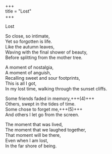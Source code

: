 +++  
title = "Lost"  
+++  

Lost  

So close, so intimate,  
Yet so forgotten is life.  
Like the autumn leaves,  
Waving with the final shower of beauty,  
Before splitting from the mother tree.  

A moment of nostalgia,  
A moment of anguish,  
Recalling sweet and sour footprints,  
This is all I got,  
In my lost time, walking through the sunset cliffs.  

Some friends faded in memory,+++(4)+++  
Others, swept in the tides of time.  
Some chose to forget me,+++(5)+++  
And others I let go from the screen.  

The moment that was lived,  
The moment that we laughed together,  
That moment will be there,  
Even when I am lost,  
In the far shore of being.  